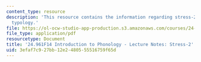 ```yaml
---
content_type: resource
description: 'This resource contains the information regarding stress-2: trochaic
  typology.'
file: https://ol-ocw-studio-app-production.s3.amazonaws.com/courses/24-961-introduction-to-phonology-fall-2014/3efaf7c927bb12e2480555516759f65d_MIT24_961F14_Lecture23.pdf
file_type: application/pdf
resourcetype: Document
title: '24.961F14 Introduction to Phonology - Lecture Notes: Stress-2'
uid: 3efaf7c9-27bb-12e2-4805-55516759f65d
---
```

